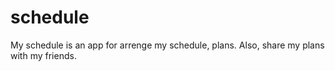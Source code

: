 # schedule
My schedule is an app for arrenge my schedule, plans. Also, share my plans with my friends.
